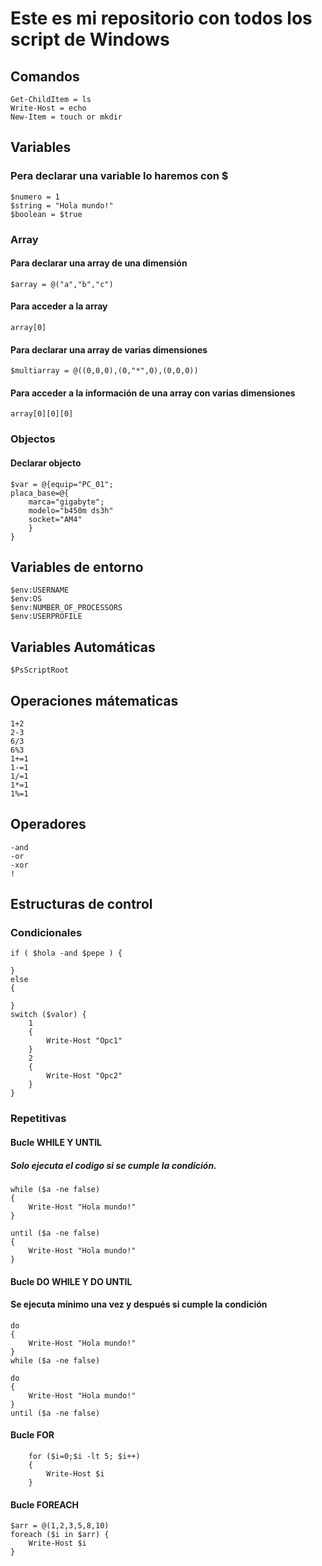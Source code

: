 # Este es mi repositorio con todos los script de Windows
## Comandos
```
Get-ChildItem = ls
Write-Host = echo
New-Item = touch or mkdir
```
## Variables
### Pera declarar una variable lo haremos con $
```
$numero = 1
$string = "Hola mundo!"
$boolean = $true
```

### Array
#### Para declarar una array de una dimensión
```
$array = @("a","b","c")
```
#### Para acceder a la array
```
array[0]
```
#### Para declarar una array de varias dimensiones
```
$multiarray = @((0,0,0),(0,"*",0),(0,0,0))
```
#### Para acceder a la información de una array con varias dimensiones
```
array[0][0][0]
```
### Objectos

#### Declarar objecto
```
$var = @{equip="PC_01";
placa_base=@{
    marca="gigabyte";
    modelo="b450m ds3h"
    socket="AM4"
    }
}
```
## Variables de entorno
```
$env:USERNAME
$env:OS
$env:NUMBER_OF_PROCESSORS
$env:USERPROFILE
```

## Variables Automáticas
```
$PsScriptRoot
```

## Operaciones mátematicas
```
1+2
2-3
6/3
6%3
1+=1
1-=1
1/=1
1*=1
1%=1

```


## Operadores
```
-and
-or
-xor
!
```

## Estructuras de control
### Condicionales
``` 
if ( $hola -and $pepe ) {

}
else
{

}
switch ($valor) {
    1
    {
        Write-Host "Opc1"
    }
    2
    {
        Write-Host "Opc2"
    }
}

```

### Repetitivas
#### Bucle WHILE Y UNTIL
##### Solo ejecuta el codigo si se cumple la condición.
```
while ($a -ne false)
{
    Write-Host "Hola mundo!"
}

until ($a -ne false)
{
    Write-Host "Hola mundo!"
}
```
#### Bucle DO WHILE Y DO UNTIL
#### Se ejecuta mínimo una vez y después si cumple la condición
```
do
{
    Write-Host "Hola mundo!"
}
while ($a -ne false)

do
{
    Write-Host "Hola mundo!"
}
until ($a -ne false)
```

#### Bucle FOR
```
    for ($i=0;$i -lt 5; $i++)
    {
        Write-Host $i
    }
```
#### Bucle FOREACH
```
$arr = @(1,2,3,5,8,10)
foreach ($i in $arr) {
    Write-Host $i
}
```

